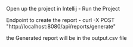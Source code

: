 Open up the project in Intellij - Run the Project 


Endpoint to create the report -
curl -X  POST "http://localhost:8080/api/reports/generate"

the Generated report will be in the output.csv file
